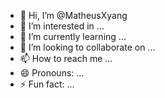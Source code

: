 - 👋 Hi, I’m @MatheusXyang
- 👀 I’m interested in ...
- 🌱 I’m currently learning ...
- 💞️ I’m looking to collaborate on ...
- 📫 How to reach me ...
- 😄 Pronouns: ...
- ⚡ Fun fact: ...

<!---
MatheusXyang/MatheusXyang is a ✨ special ✨ repository because its `README.md` (this file) appears on your GitHub profile.
You can click the Preview link to take a look at your changes.
--->

